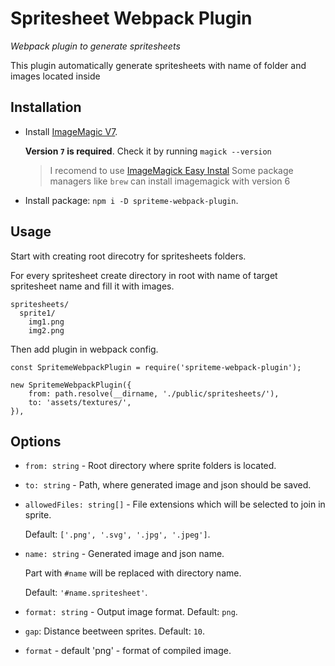 # Spritesheet Webpack Plugin

_Webpack plugin to generate spritesheets_

This plugin automatically generate spritesheets with name of folder and images located inside

## Installation

- Install [ImageMagic V7](https://imagemagick.org/script/download.php).

    **Version `7` is required**. Check it by running `magick --version`

  > I recomend to use [ImageMagick Easy Instal](https://github.com/SoftCreatR/imei/)
  > Some package managers like `brew` can install imagemagick with version 6
  
- Install package: `npm i -D spriteme-webpack-plugin`.

## Usage

Start with creating root direcotry for spritesheets folders.

For every spritesheet create directory in root with name of target spritesheet name and fill it with images.

```
spritesheets/
  sprite1/
    img1.png
    img2.png
```

Then add plugin in webpack config.
```
const SpritemeWebpackPlugin = require('spriteme-webpack-plugin');

new SpritemeWebpackPlugin({
    from: path.resolve(__dirname, './public/spritesheets/'),
    to: 'assets/textures/',
}),

```

## Options

- `from: string` - Root directory where sprite folders is located.
- `to: string` - Path, where generated image and json should be saved.
- `allowedFiles: string[]` - File extensions which will be selected to join in sprite.
  
  Default: `['.png', '.svg', '.jpg', '.jpeg']`.
- `name: string` - Generated image and json name.

  Part with `#name` will be replaced with directory name.

  Default: `'#name.spritesheet'`.
- `format: string` - Output image format. Default: `png`.
-  `gap`: Distance beetween sprites. Default: `10`.
- `format` - default 'png' - format of compiled image.
